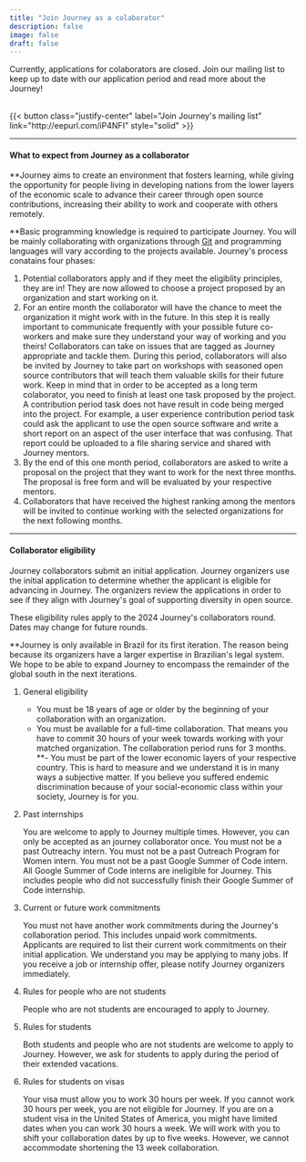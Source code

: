 ```yaml
---
title: "Join Journey as a colaborator"
description: false
image: false
draft: false
---
```


Currently, applications for colaborators are closed. Join our mailing list to keep up to date with our application period and read more about the Journey!

<br>
<div class="flex items-center justify-center">
{{< button class="justify-center" label="Join Journey's mailing list" link="http://eepurl.com/iP4NFI" style="solid" >}}
</div>
<hr>

#### What to expect from Journey as a collaborator

**Journey aims to create an environment that fosters learning, while giving the opportunity for people living in developing nations from the lower layers of the economic scale to advance their career through open source contributions, increasing their ability to work and cooperate with others remotely.

**Basic programming knowledge is required to participate Journey. You will be mainly collaborating with organizations through [Git]() and programming languages will vary according to the projects available. Journey's process conatains four phases:

1. Potential collaborators apply and if they meet the eligiblity principles, they are in! They are now allowed to choose a project proposed by an organization and start working on it.
2. For an entire month the collaborator will have the chance to meet the organization it might work with in the future. In this step it is really important to communicate frequently with your possible future co-workers and make sure they understand your way of working and you theirs! Collaborators can take on issues that are tagged as Journey appropriate and tackle them. During this period, collaborators will also be invited by Journey to take part on workshops with seasoned open source contributors that will teach them valuable skills for their future work. Keep in mind that in order to be accepted as a long term colaborator, you need to finish at least one task proposed by the project. A contribution period task does not have result in code being merged into the project. For example, a user experience contribution period task could ask the applicant to use the open source software and write a short report on an aspect of the user interface that was confusing. That report could be uploaded to a file sharing service and shared with Journey mentors.
3. By the end of this one month period, collaborators are asked to write a proposal on the project that they want to work for the next three months. The proposal is free form and will be evaluated by your respective mentors.
4. Collaborators that have received the highest ranking among the mentors will be invited to continue working with the selected organizations for the next following months.

<hr>

#### Collaborator eligibility

Journey collaborators submit an initial application. Journey organizers use the initial application to determine whether the applicant is eligible for advancing in Journey. The organizers review the applications in order to see if they align with Journey's goal of supporting diversity in open source.

These eligibility rules apply to the 2024 Journey's collaborators round. Dates may change for future rounds.

**Journey is only available in Brazil for its first iteration. The reason being because its organizers have a larger expertise in Brazilian's legal system. We hope to be able to expand Journey to encompass the remainder of the global south in the next iterations.

1. General eligibility

    - You must be 18 years of age or older by the beginning of your collaboration with an organization.
    - You must be available for a full-time collaboration. That means you have to commit 30 hours of your week towards working with your matched organization. The collaboration period runs for 3 months.
    **- You must be part of the lower economic layers of your respective country. This is hard to measure and we understand it is in many ways a subjective matter. If you believe you suffered endemic discrimination because of your social-economic class within your society, Journey is for you.

2. Past internships

    You are welcome to apply to Journey multiple times. However, you can only be accepted as an journey collaborator once.
    You must not be a past Outreachy intern.
    You must not be a past Outreach Program for Women intern.
    You must not be a past Google Summer of Code intern. All Google Summer of Code interns are ineligible for Journey. This includes people who did not successfully finish their Google Summer of Code internship.

3. Current or future work commitments

    You must not have another work commitments during the Journey's collaboration period. This includes unpaid work commitments.
    Applicants are required to list their current work commitments on their initial application. We understand you may be applying to many jobs. If you receive a job or internship offer, please notify Journey organizers immediately.

4. Rules for people who are not students

    People who are not students are encouraged to apply to Journey.

5. Rules for students

    Both students and people who are not students are welcome to apply to Journey. However, we ask for students to apply during the period of their extended vacations.

6. Rules for students on visas

    Your visa must allow you to work 30 hours per week. If you cannot work 30 hours per week, you are not eligible for Journey.
    If you are on a student visa in the United States of America, you might have limited dates when you can work 30 hours a week. We will work with you to shift your collaboration dates by up to five weeks. However, we cannot accommodate shortening the 13 week collaboration.
